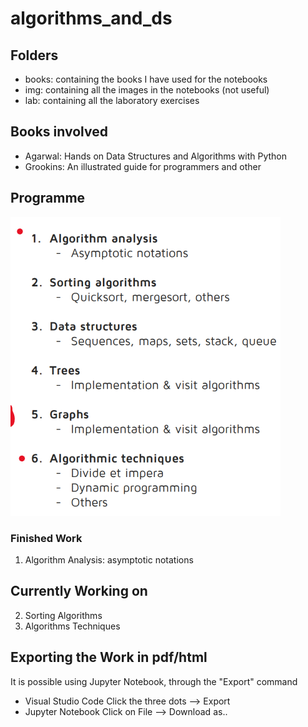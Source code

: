 # algorithms_and_ds

## Folders
- books: containing the books I have used for the notebooks
- img: containing all the images in the notebooks (not useful)
- lab: containing all the laboratory exercises

## Books involved
- Agarwal: Hands on Data Structures and Algorithms with Python
- Grookins: An illustrated guide for programmers and other

## Programme
![Alt text](image.png)

### Finished Work
1. Algorithm Analysis: asymptotic notations

## Currently Working on
2. Sorting Algorithms
6. Algorithms Techniques

## Exporting the Work in pdf/html
It is possible using Jupyter Notebook, through the "Export" command

- Visual Studio Code
Click the three dots --> Export
- Jupyter Notebook
Click on File --> Download as..